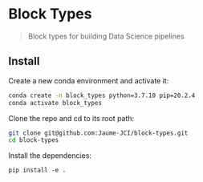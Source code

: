 # Block Types
> Block types for building Data Science pipelines


## Install

Create a new conda environment and activate it:
```bash
conda create -n block_types python=3.7.10 pip=20.2.4
conda activate block_types
```

Clone the repo and cd to its root path:
```bash
git clone git@github.com:Jaume-JCI/block-types.git
cd block-types
```

Install the dependencies:
```
pip install -e .
```
